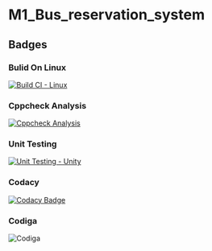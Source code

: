 # M1_Bus_reservation_system
## Badges
### Bulid On Linux
[![Build CI - Linux](https://github.com/Naresh17025/M1_Bus_reservation_system/actions/workflows/c-cpp.yml/badge.svg)](https://github.com/Naresh17025/M1_Bus_reservation_system/actions/workflows/c-cpp.yml)
### Cppcheck Analysis
[![Cppcheck Analysis](https://github.com/Naresh17025/M1_Bus_reservation_system/actions/workflows/cppcheck_Analyse.yml/badge.svg)](https://github.com/Naresh17025/M1_Bus_reservation_system/actions/workflows/cppcheck_Analyse.yml)
### Unit Testing
[![Unit Testing - Unity](https://github.com/Naresh17025/M1_Bus_reservation_system/actions/workflows/unit%20testing.yml/badge.svg)](https://github.com/Naresh17025/M1_Bus_reservation_system/actions/workflows/unit%20testing.yml)
### Codacy
[![Codacy Badge](https://app.codacy.com/project/badge/Grade/82feddcf6e834d36b4f10682ef9a0ae9)](https://www.codacy.com/gh/Naresh17025/M1_Bus_reservation_system/dashboard?utm_source=github.com&amp;utm_medium=referral&amp;utm_content=Naresh17025/M1_Bus_reservation_system&amp;utm_campaign=Badge_Grade)
### Codiga 
![Codiga](https://api.codiga.io/project/32304/status/svg)
